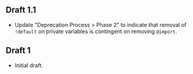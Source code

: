 ## Draft 1.1

* Update "Deprecation Process > Phase 2" to indicate that removal of `!default`
  on private variables is contingent on removing `@import`.

## Draft 1

* Initial draft.
